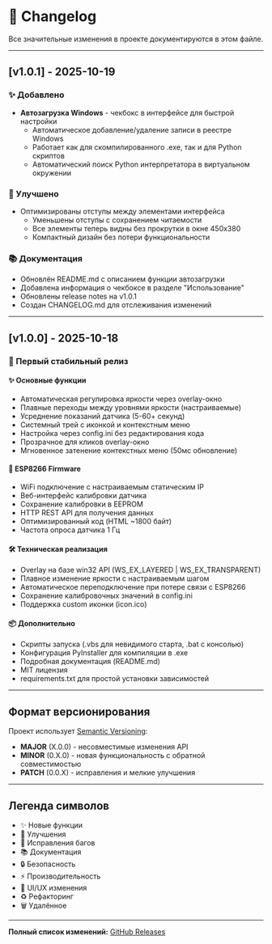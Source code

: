 # 📝 Changelog

Все значительные изменения в проекте документируются в этом файле.

---

## [v1.0.1] - 2025-10-19

### ✨ Добавлено
- **Автозагрузка Windows** - чекбокс в интерфейсе для быстрой настройки
  - Автоматическое добавление/удаление записи в реестре Windows
  - Работает как для скомпилированного .exe, так и для Python скриптов
  - Автоматический поиск Python интерпретатора в виртуальном окружении

### 🔧 Улучшено
- Оптимизированы отступы между элементами интерфейса
  - Уменьшены отступы с сохранением читаемости
  - Все элементы теперь видны без прокрутки в окне 450x380
  - Компактный дизайн без потери функциональности

### 📚 Документация
- Обновлён README.md с описанием функции автозагрузки
- Добавлена информация о чекбоксе в разделе "Использование"
- Обновлены release notes на v1.0.1
- Создан CHANGELOG.md для отслеживания изменений

---

## [v1.0.0] - 2025-10-18

### 🎉 Первый стабильный релиз

#### ✨ Основные функции
- Автоматическая регулировка яркости через overlay-окно
- Плавные переходы между уровнями яркости (настраиваемые)
- Усреднение показаний датчика (5-60+ секунд)
- Системный трей с иконкой и контекстным меню
- Настройка через config.ini без редактирования кода
- Прозрачное для кликов overlay-окно
- Мгновенное затенение контекстных меню (50мс обновление)

#### 📡 ESP8266 Firmware
- WiFi подключение с настраиваемым статическим IP
- Веб-интерфейс калибровки датчика
- Сохранение калибровки в EEPROM
- HTTP REST API для получения данных
- Оптимизированный код (HTML ~1800 байт)
- Частота опроса датчика 1 Гц

#### 🛠️ Техническая реализация
- Overlay на базе win32 API (WS_EX_LAYERED | WS_EX_TRANSPARENT)
- Плавное изменение яркости с настраиваемым шагом
- Автоматическое переподключение при потере связи с ESP8266
- Сохранение калибровочных значений в config.ini
- Поддержка custom иконки (icon.ico)

#### 📦 Дополнительно
- Скрипты запуска (.vbs для невидимого старта, .bat с консолью)
- Конфигурация PyInstaller для компиляции в .exe
- Подробная документация (README.md)
- MIT лицензия
- requirements.txt для простой установки зависимостей

---

## Формат версионирования

Проект использует [Semantic Versioning](https://semver.org/):
- **MAJOR** (X.0.0) - несовместимые изменения API
- **MINOR** (0.X.0) - новая функциональность с обратной совместимостью
- **PATCH** (0.0.X) - исправления и мелкие улучшения

---

## Легенда символов

- ✨ Новые функции
- 🔧 Улучшения
- 🐛 Исправления багов
- 📚 Документация
- 🔒 Безопасность
- ⚡ Производительность
- 🎨 UI/UX изменения
- ♻️ Рефакторинг
- 🗑️ Удалённое

---

**Полный список изменений:** [GitHub Releases](../../releases)
